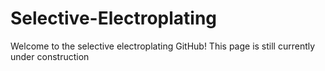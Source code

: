 # Selective-Electroplating
Welcome to the selective electroplating GitHub! This page is still currently under construction
